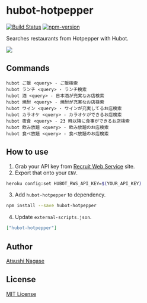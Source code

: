 hubot-hotpepper
===============

[![Build Status][travis-badge]][travis]
[![npm-version][npm-badge]][npm]

Searches restaurants from Hotpepper with Hubot.

[![](http://ja.ngs.io/images/2014-05-24-hubot-rws/screen.png)][blog]

Commands
--------

```
hubot ご飯 <query> - ご飯検索
hubot ランチ <query> - ランチ検索
hubot 酒 <query> - 日本酒が充実なお店検索
hubot 焼酎 <query> - 焼酎が充実なお店検索
hubot ワイン <query> - ワインが充実してるお店検索
hubot カラオケ <query> - カラオケができるお店検索
hubot 夜食 <query> - 23 時以降に食事ができるお店検索
hubot 飲み放題 <query> - 飲み放題のお店検索
hubot 食べ放題 <query> - 食べ放題のお店検索
```

How to use
----------

1. Grab your API key from [Recruit Web Service] site.
2. Export that onto your `ENV`.

  ```bash
  heroku config:set HUBOT_RWS_API_KEY=$(YOUR_API_KEY)
  ```

3. Add `hubot-hotpepper` to dependency.

  ```bash
  npm install --save hubot-hotpepper
  ```

4. Update `external-scripts.json`.

  ```json
  ["hubot-hotpepper"]
  ```

Author
------

[Atsushi Nagase]

License
-------

[MIT License]

[Recruit Web Service]: http://webservice.recruit.co.jp/
[blog]: http://ja.ngs.io/2014/05/24/hubot-rws/
[Atsushi Nagase]: http://ngs.io/
[MIT License]: LICENSE
[travis-badge]: https://travis-ci.org/ngs/hubot-hotpepper.svg?branch=master
[npm-badge]: http://img.shields.io/npm/v/hubot-hotpepper.svg
[travis]: https://travis-ci.org/ngs/hubot-hotpepper
[npm]: https://www.npmjs.org/package/hubot-hotpepper
